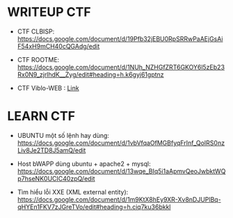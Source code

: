 # WRITEUP CTF
- CTF CLBISP: https://docs.google.com/document/d/19Pfb32jEBU0RpSRRwPaAEjGsAiF54xH9mCH40cQGAdg/edit

- CTF ROOTME: https://docs.google.com/document/d/1NUh_NZHGfZRT6GKOY6l5zEb23Rx0N9_zjrlhdK__Zyg/edit#heading=h.k6gyj61gptnz

- CTF Viblo-WEB : [Link](./writeup/VibloCTF-Web.docx)

# LEARN CTF 

- UBUNTU một số lệnh hay dùng: https://docs.google.com/document/d/1vbVfqaOfMGBfyqFrInf_QoIRS0nzLiv8Je2TD8J5amQ/edit

- Host bWAPP dùng ubuntu + apache2 + mysql: https://docs.google.com/document/d/13wqe_BIq5i1aApmvQeoJwbktWQp7hseNK0UCIC40zpQ/edit

- Tìm hiểu lỗi XXE (XML external entity): https://docs.google.com/document/d/1m9KtX8hEy9XR-Xv8nDJUPlBq-qHYEn1FKV7zJGreTVo/edit#heading=h.ciq7ku36bkkl
